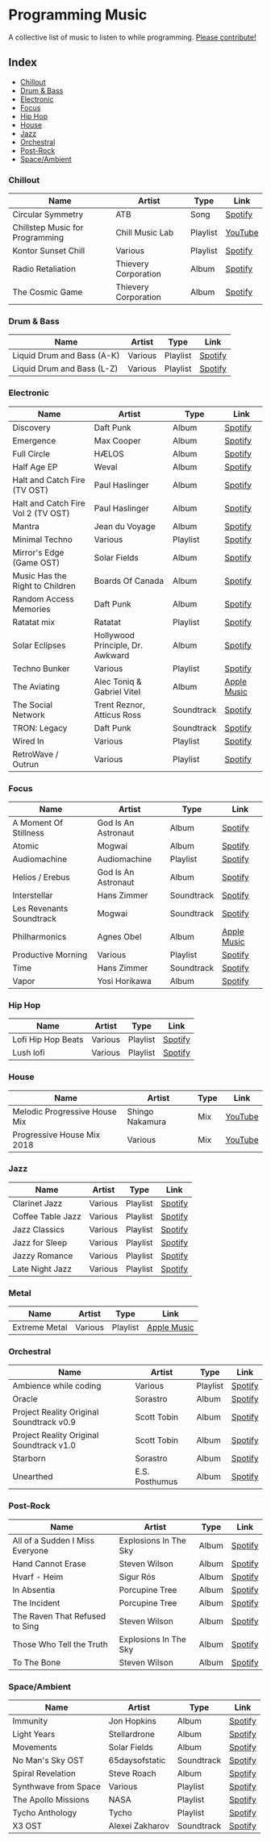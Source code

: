 # Programming Music

A collective list of music to listen to while programming. [Please contribute!](https://github.com/mariusschulz/programming-music/blob/master/CONTRIBUTING.md)

## Index

- [Chillout](#chillout)
- [Drum & Bass](#Drum-and-bass)
- [Electronic](#electronic)
- [Focus](#focus)
- [Hip Hop](#hip-hop)
- [House](#house)
- [Jazz](#jazz)
- [Orchestral](#orchestral)
- [Post-Rock](#post-rock)
- [Space/Ambient](#spaceambient)

### Chillout

| Name                            | Artist               | Type     | Link                                                                |
| ------------------------------- | -------------------- | -------- | ------------------------------------------------------------------- |
| Circular Symmetry               | ATB                  | Song     | [Spotify](https://open.spotify.com/track/7CR0lIrkxYmHThUbqluw9J)    |
| Chillstep Music for Programming | Chill Music Lab      | Playlist | [YouTube](https://www.youtube.com/watch?v=M5QY2_8704o)              |
| Kontor Sunset Chill             | Various              | Playlist | [Spotify](https://open.spotify.com/playlist/4qfIDDItu9xWo8LsrqOAca) |
| Radio Retaliation               | Thievery Corporation | Album    | [Spotify](https://open.spotify.com/album/7JK0l9nae3EcV6C1lz4LlG)    |
| The Cosmic Game                 | Thievery Corporation | Album    | [Spotify](https://open.spotify.com/album/3x31ejKrrjJWXGd6ftaSNu)    |

### Drum & Bass

| Name                       | Artist  | Type     | Link                                                                |
| -------------------------- | ------- | -------- | ------------------------------------------------------------------- |
| Liquid Drum and Bass (A-K) | Various | Playlist | [Spotify](https://open.spotify.com/playlist/41Uf61JyNjhkETfVqI3Jjm) |
| Liquid Drum and Bass (L-Z) | Various | Playlist | [Spotify](https://open.spotify.com/playlist/145PWExYF76GFJkkei8rj0) |

### Electronic

| Name                               | Artist                           | Type       | Link                                                                                 |
| ---------------------------------- | -------------------------------- | ---------- | ------------------------------------------------------------------------------------ |
| Discovery                          | Daft Punk                        | Album      | [Spotify](https://open.spotify.com/album/2noRn2Aes5aoNVsU6iWThc)                     |
| Emergence                          | Max Cooper                       | Album      | [Spotify](https://open.spotify.com/album/26vmJ6CjPxYWYYa2B4d9my)                     |
| Full Circle                        | HÆLOS                            | Album      | [Spotify](https://open.spotify.com/album/3kE0d3eZX1EjoWMeHQTvXQ)                     |
| Half Age EP                        | Weval                            | Album      | [Spotify](https://open.spotify.com/album/1hDdP4atpaoKA5OE8ETG1u)                     |
| Halt and Catch Fire (TV OST)       | Paul Haslinger                   | Album      | [Spotify](https://open.spotify.com/album/6SREPA19KJrxIfMhijErlF)                     |
| Halt and Catch Fire Vol 2 (TV OST) | Paul Haslinger                   | Album      | [Spotify](https://open.spotify.com/album/4fgDSpwYFqCBxt47QlDqC8)                     |
| Mantra                             | Jean du Voyage                   | Album      | [Spotify](https://open.spotify.com/album/7K5tfkdeToVwZaEnEv2atb)                     |
| Minimal Techno                     | Various                          | Playlist   | [Spotify](https://open.spotify.com/user/alekzanther/playlist/0B3WoheGNqol1B69LM9Y8n) |
| Mirror's Edge (Game OST)           | Solar Fields                     | Album      | [Spotify](https://open.spotify.com/album/3x8kUWCtDfOEnOtyaRdkdp)                     |
| Music Has the Right to Children    | Boards Of Canada                 | Album      | [Spotify](https://open.spotify.com/album/1vWnB0hYmluskQuzxwo25a)                     |
| Random Access Memories             | Daft Punk                        | Album      | [Spotify](https://open.spotify.com/album/4m2880jivSbbyEGAKfITCa)                     |
| Ratatat mix                        | Ratatat                          | Playlist   | [Spotify](https://open.spotify.com/user/ciroivan227/playlist/1eLgUY4BFj7f96z10womVL) |
| Solar Eclipses                     | Hollywood Principle, Dr. Awkward | Album      | [Spotify](https://open.spotify.com/album/2PGeNYKwJPCfImBFA1CcC8)                     |
| Techno Bunker                      | Various                          | Playlist   | [Spotify](https://open.spotify.com/user/spotify/playlist/37i9dQZF1DX6J5NfMJS675)     |
| The Aviating                       | Alec Toniq & Gabriel Vitel       | Album      | [Apple Music](https://music.apple.com/de/album/the-aviating/1051088498)              |
| The Social Network                 | Trent Reznor, Atticus Ross       | Soundtrack | [Spotify](https://open.spotify.com/album/1ijkFiMeHopKkHyvQCWxUa)                     |
| TRON: Legacy                       | Daft Punk                        | Soundtrack | [Spotify](https://open.spotify.com/album/40EZGFRJY2R43IPiOnFelG)                     |
| Wired In                           | Various                          | Playlist   | [Spotify](https://open.spotify.com/user/tomzorzhu/playlist/6FBP8geEcJX2lYnsVxfvYl)   |
| RetroWave / Outrun                 | Various                          | Playlist   | [Spotify](https://open.spotify.com/playlist/37i9dQZF1DXdLEN7aqioXM)                  |

### Focus

| Name                     | Artist              | Type       | Link                                                                             |
| ------------------------ | ------------------- | ---------- | -------------------------------------------------------------------------------- |
| A Moment Of Stillness    | God Is An Astronaut | Album      | [Spotify](https://open.spotify.com/album/1eVrXeDRsZQFM4DtSbUzKr)                 |
| Atomic                   | Mogwai              | Album      | [Spotify](https://open.spotify.com/album/56tg3CAAd9JZhzQZsYoC2c)                 |
| Audiomachine             | Audiomachine        | Playlist   | [Spotify](https://open.spotify.com/artist/5F4ObszoeVebqtc0B3XqJa)                |
| Helios / Erebus          | God Is An Astronaut | Album      | [Spotify](https://open.spotify.com/album/6NEwj8hlw0b7U3jd6vHRg3)                 |
| Interstellar             | Hans Zimmer         | Soundtrack | [Spotify](https://open.spotify.com/album/5OVGwMCexoHavOar6v4al5)                 |
| Les Revenants Soundtrack | Mogwai              | Soundtrack | [Spotify](https://open.spotify.com/album/7znNGZ8iNfLJ41IxEWYJHp)                 |
| Philharmonics            | Agnes Obel          | Album      | [Apple Music](https://music.apple.com/de/album/philharmonics/872505332)          |
| Productive Morning       | Various             | Playlist   | [Spotify](https://open.spotify.com/user/spotify/playlist/37i9dQZF1DX6T5dWVv97mp) |
| Time                     | Hans Zimmer         | Soundtrack | [Spotify](https://open.spotify.com/track/6ZFbXIJkuI1dVNWvzJzown)                 |
| Vapor                    | Yosi Horikawa       | Album      | [Spotify](https://open.spotify.com/album/1IpHSURAZpaIlAkLX8vqGt)                 |

### Hip Hop

| Name               | Artist  | Type     | Link                                                                                   |
| ------------------ | ------- | -------- | -------------------------------------------------------------------------------------- |
| Lofi Hip Hop Beats | Various | Playlist | [Spotify](https://open.spotify.com/user/chillhopmusic/playlist/74sUjcvpGfdOvCHvgzNEDO) |
| Lush lofi          | Various | Playlist | [Spotify](https://open.spotify.com/playlist/37i9dQZF1DXc8kgYqQLMfH)                    |

### House

| Name                          | Artist          | Type | Link                                                   |
| ----------------------------- | --------------- | ---- | ------------------------------------------------------ |
| Melodic Progressive House Mix | Shingo Nakamura | Mix  | [YouTube](https://www.youtube.com/watch?v=WYp9Eo9T3BA) |
| Progressive House Mix 2018    | Various         | Mix  | [YouTube](https://www.youtube.com/watch?v=62jdo2ogkiU) |

### Jazz

| Name              | Artist  | Type     | Link                                                                               |
| ----------------- | ------- | -------- | ---------------------------------------------------------------------------------- |
| Clarinet Jazz     | Various | Playlist | [Spotify](https://open.spotify.com/user/121195779/playlist/7EXxC5Z6iHbZzqiIw4uiOG) |
| Coffee Table Jazz | Various | Playlist | [Spotify](https://open.spotify.com/user/spotify/playlist/37i9dQZF1DWVqfgj8NZEp1)   |
| Jazz Classics     | Various | Playlist | [Spotify](https://open.spotify.com/user/spotify/playlist/37i9dQZF1DXbITWG1ZJKYt)   |
| Jazz for Sleep    | Various | Playlist | [Spotify](https://open.spotify.com/user/spotify/playlist/37i9dQZF1DXa1rZf8gLhyz)   |
| Jazzy Romance     | Various | Playlist | [Spotify](https://open.spotify.com/user/spotify/playlist/37i9dQZF1DWTbzY5gOVvKd)   |
| Late Night Jazz   | Various | Playlist | [Spotify](https://open.spotify.com/user/spotify/playlist/37i9dQZF1DX4wta20PHgwo)   |

### Metal

| Name          | Artist  | Type     | Link                                                                                                      |
| ------------- | ------- | -------- | --------------------------------------------------------------------------------------------------------- |
| Extreme Metal | Various | Playlist | [Apple Music](https://music.apple.com/ru/playlist/extreme-metal/pl.1baada6675ca477cbe9946b3d21c5757?l=en) |

### Orchestral

| Name                                     | Artist         | Type     | Link                                                                              |
| ---------------------------------------- | -------------- | -------- | --------------------------------------------------------------------------------- |
| Ambience while coding                    | Various        | Playlist | [Spotify](https://open.spotify.com/user/resalire/playlist/3Z8uzEtTyX2qmpXX4ZXV7p) |
| Oracle                                   | Sorastro       | Album    | [Spotify](https://open.spotify.com/album/1sCRvOl9mclwED42jGULVn)                  |
| Project Reality Original Soundtrack v0.9 | Scott Tobin    | Album    | [Spotify](https://open.spotify.com/album/2qW0y29VGdFOAfGff92gbh)                  |
| Project Reality Original Soundtrack v1.0 | Scott Tobin    | Album    | [Spotify](https://open.spotify.com/album/0Krzwyda9zwkfmdI8UcIx6)                  |
| Starborn                                 | Sorastro       | Album    | [Spotify](https://open.spotify.com/album/6RgumQtb6jbqvDfd6XRtUC)                  |
| Unearthed                                | E.S. Posthumus | Album    | [Spotify](https://open.spotify.com/album/5dO8FBozMXBNXRwuGbYt12)                  |

### Post-Rock

| Name                            | Artist                | Type  | Link                                                             |
| ------------------------------- | --------------------- | ----- | ---------------------------------------------------------------- |
| All of a Sudden I Miss Everyone | Explosions In The Sky | Album | [Spotify](https://open.spotify.com/album/1hXFXoYkWp7Jbzc2nwhvub) |
| Hand Cannot Erase               | Steven Wilson         | Album | [Spotify](https://open.spotify.com/album/30ibtgslgzmMRbQnWl9LTy) |
| Hvarf - Heim                    | Sigur Rós             | Album | [Spotify](https://open.spotify.com/album/28WGXFGJNfTHxUoIsnIYVn) |
| In Absentia                     | Porcupine Tree        | Album | [Spotify](https://open.spotify.com/album/2dAYkfqPYzOTDNxDDVP2vi) |
| The Incident                    | Porcupine Tree        | Album | [Spotify](https://open.spotify.com/album/4yUOsJbwypC2JrpXZ3eO7p) |
| The Raven That Refused to Sing  | Steven Wilson         | Album | [Spotify](https://open.spotify.com/album/62sXcCLmRTvVrmOOsuHGiJ) |
| Those Who Tell the Truth        | Explosions In The Sky | Album | [Spotify](https://open.spotify.com/album/0HxOFNk6NIHydHAer8y01M) |
| To The Bone                     | Steven Wilson         | Album | [Spotify](https://open.spotify.com/album/37lL4QxxvHJ3SxFH2KtkDD) |

### Space/Ambient

| Name                 | Artist          | Type       | Link                                                                           |
| -------------------- | --------------- | ---------- | ------------------------------------------------------------------------------ |
| Immunity             | Jon Hopkins     | Album      | [Spotify](https://open.spotify.com/album/1rxWlYQcH945S3jpIMYR35)               |
| Light Years          | Stellardrone    | Album      | [Spotify](https://open.spotify.com/album/6uQHo7feNU73mKn8X69pwk)               |
| Movements            | Solar Fields    | Album      | [Spotify](https://open.spotify.com/album/26sqA3KtarBkOXvR33FNQs)               |
| No Man's Sky OST     | 65daysofstatic  | Soundtrack | [Spotify](https://open.spotify.com/album/0CkuFPWCLJjCAEKy0dce40)               |
| Spiral Revelation    | Steve Roach     | Album      | [Spotify](https://open.spotify.com/album/0t7qmuEWN8vtKOJEqzm5T6)               |
| Synthwave from Space | Various         | Playlist   | [Spotify](https://open.spotify.com/user/aofd3/playlist/4sgUux9hmykyWYmVoe4W6p) |
| The Apollo Missions  | NASA            | Playlist   | [Spotify](https://open.spotify.com/album/3uC3GbmL0BaTIFnrpByd0D)               |
| Tycho Anthology      | Tycho           | Playlist   | [Spotify](https://open.spotify.com/playlist/7m3EiJHdRAVPweCJLxDP3d)            |
| X3 OST               | Alexei Zakharov | Soundtrack | [Spotify](https://open.spotify.com/artist/0V2HC7qeeg8gpoO8cs7ZZX)              |
